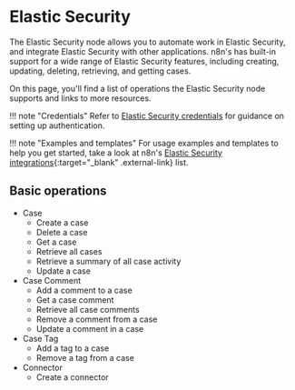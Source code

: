 # Elastic Security

The Elastic Security node allows you to automate work in Elastic Security, and integrate Elastic Security with other applications. n8n's has built-in support for a wide range of Elastic Security features, including creating, updating, deleting, retrieving, and getting cases.

On this page, you'll find a list of operations the Elastic Security node supports and links to more resources.

!!! note "Credentials"
    Refer to [Elastic Security credentials](https://docs.n8n.io/integrations/builtin/credentials/elasticsecurity/) for guidance on setting up authentication. 

!!! note "Examples and templates"
    For usage examples and templates to help you get started, take a look at n8n's [Elastic Security integrations](https://n8n.io/integrations/elastic-security){:target="_blank" .external-link} list.

## Basic operations

* Case
    * Create a case
    * Delete a case
    * Get a case
    * Retrieve all cases
    * Retrieve a summary of all case activity
    * Update a case
* Case Comment
    * Add a comment to a case
    * Get a case comment
    * Retrieve all case comments
    * Remove a comment from a case
    * Update a comment in a case
* Case Tag
    * Add a tag to a case
    * Remove a tag from a case
* Connector
    * Create a connector
